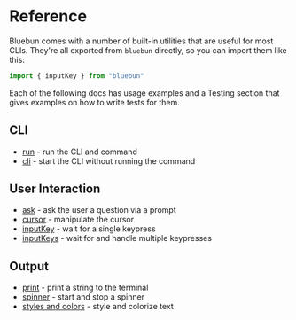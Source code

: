 # Reference

Bluebun comes with a number of built-in utilities that are useful for most CLIs. They're all exported from `bluebun` directly, so you can import them like this:

```typescript
import { inputKey } from "bluebun"
```

Each of the following docs has usage examples and a Testing section that gives examples on how to write tests for them.

## CLI

- [run](./reference/run.md) - run the CLI and command
- [cli](./reference/cli.md) - start the CLI without running the command

## User Interaction

- [ask](./reference/ask.md) - ask the user a question via a prompt
- [cursor](./reference/cursor.md) - manipulate the cursor
- [inputKey](./reference/inputKey.md) - wait for a single keypress
- [inputKeys](./reference/inputKeys.md) - wait for and handle multiple keypresses

## Output

- [print](./reference/print.md) - print a string to the terminal
- [spinner](./reference/spinner.md) - start and stop a spinner
- [styles and colors](./reference/styles.md) - style and colorize text

